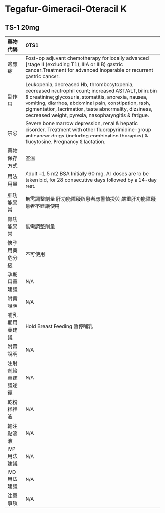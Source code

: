 # Tegafur-Gimeracil-Oteracil  K

## TS-1 20mg

| 藥物代碼 | OTS1 |
| :--- | :--- |
| 適應症 | Post-op adjuvant chemotherapy for locally advanced \[stage II \(excluding T1\), IIIA or IIIB\) gastric cancer.Treatment for advanced Inoperable or recurrent gastric cancer. |
| 副作用 | Leukopenia, decreased Hb, thrombocytopenia, decreased neutrophil count; increased AST/ALT, bilirubin & creatinine; glycosuria, stomatitis, anorexia, nausea, vomiting, diarrhea, abdominal pain, constipation, rash, pigmentation, lacrimation, taste abnormality, dizziness, decreased weight, pyrexia, nasopharyngitis & fatigue. |
| 禁忌 | Severe bone marrow depression, renal & hepatic disorder. Treatment with other fluoropyrimidine-group anticancer drugs \(including combination therapies\) & flucytosine. Pregnancy & lactation. |
| 藥物保存方式 | 室溫 |
| 用法用量 | Adult =1.5 m2 BSA Initially 60 mg. All doses are to be taken bid, for 28 consecutive days followed by a 14-day rest. |
| 肝功能異常 | 無需調整劑量  肝功能障礙脂患者應警慎投與 嚴重肝功能障礙患者不建議使用 |
| 腎功能異常 | 無需調整劑量 |
| 懷孕用藥危分級 | 不可使用 |
| 孕期用藥建議 | N/A |
| 附帶說明 | N/A |
| 哺乳期用藥建議 | Hold Breast Feeding 暫停哺乳 |
| 附帶說明 | N/A |
| 注射劑給藥建議途徑 | N/A |
| 乾粉稀釋液 | N/A |
| 輸注點滴液 | N/A |
| IVP 用法建議 | N/A |
| IVD 用法建議 | N/A |
| 注意事項 | N/A |

